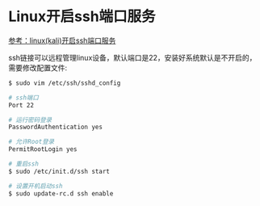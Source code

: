 # Linux开启ssh端口服务

[参考：linux(kali)开启ssh端口服务](https://blog.csdn.net/qq_37458055/article/details/75205282)

ssh链接可以远程管理linux设备，默认端口是22，安装好系统默认是不开启的，需要修改配置文件:

```sh
$ sudo vim /etc/ssh/sshd_config

# ssh端口
Port 22

# 运行密码登录
PasswordAuthentication yes

# 允许Root登录
PermitRootLogin yes

# 重启ssh
$ sudo /etc/init.d/ssh start

# 设置开机启动ssh
$ sudo update-rc.d ssh enable
```